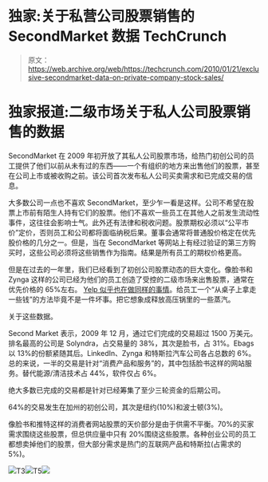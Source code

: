 # 独家:关于私营公司股票销售的 SecondMarket 数据 TechCrunch

> 原文：<https://web.archive.org/web/https://techcrunch.com/2010/01/21/exclusive-secondmarket-data-on-private-company-stock-sales/>

# 独家报道:二级市场关于私人公司股票销售的数据

SecondMarket 在 2009 年初开放了其私人公司股票市场，给热门初创公司的员工提供了他们以前从未有过的东西——一个有组织的地方来出售他们的股票，甚至在公司上市或被收购之前。该公司首次发布私人公司买卖需求和已完成交易的信息。

大多数公司一点也不喜欢 SecondMarket，至少乍一看是这样。公司不希望在股票上市前有陌生人持有它们的股票。他们不喜欢一些员工在其他人之前发生流动性事件，这往往会影响士气。此外还有法律和税收问题。股票期权必须以“公平市价”定价，否则员工和公司都将面临纳税后果。董事会通常将普通股价格定在优先股价格的几分之一。但是，当在 SecondMarket 等网站上有经过验证的第三方购买时，这些公司必须将这些销售作为指南。结果是所有员工的期权价格更高。

但是在过去的一年里，我们已经看到了初创公司股票动态的巨大变化。像脸书和 Zynga 这样的公司已经为他们的员工创造了受控的二级市场来出售股票，通常在优先价格的 65%左右。 [Yelp 似乎也在做同样的事情](https://web.archive.org/web/20221207202250/http://www.beta.techcrunch.com/2010/01/18/yelp-taking-big-investment-from-elevation-partners/)。给员工一个“从桌子上拿走一些钱”的方法毕竟不是一件坏事。把它想象成释放高压锅里的一些蒸汽。

关于这些数据。

Second Market 表示，2009 年 12 月，通过它们完成的交易超过 1500 万美元。排名最高的公司是 Solyndra，占交易量的 38%，其次是脸书，占 31%。Ebags 以 13%的份额紧随其后。LinkedIn、Zynga 和特斯拉汽车公司各占总数的 6%。总的来说，一半的交易是针对“消费产品和服务”的，其中包括脸书这样的网站服务。替代能源/清洁技术占 44%，软件仅占 6%。

绝大多数已完成的交易都是针对已经筹集了至少三轮资金的后期公司。

64%的交易发生在加州的初创公司，其次是纽约(10%)和波士顿(3%)。

像脸书和推特这样的消费者网站股票的天价部分是由于供需不平衡。70%的买家需求围绕这些股票，但总供应量中只有 20%围绕这些股票。各种创业公司的员工都想卖掉他们的股票，但大部分需求是热门的互联网产品和特斯拉(占需求的 5%)。

![](img/b1f348615e12fb0115f669ab0438e563.png)T3![](img/5a382a9de6dd2db37fa18393c7518fa9.png)T5![](img/dbeee96580318ace9619c12472a4d98b.png)